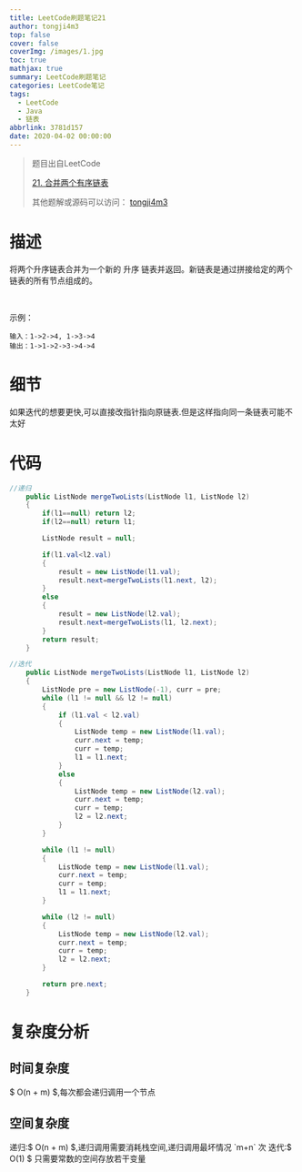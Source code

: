 ```yaml
---
title: LeetCode刷题笔记21
author: tongji4m3
top: false
cover: false
coverImg: /images/1.jpg
toc: true
mathjax: true
summary: LeetCode刷题笔记
categories: LeetCode笔记
tags:
  - LeetCode
  - Java
  - 链表
abbrlink: 3781d157
date: 2020-04-02 00:00:00
---
```


> 题目出自LeetCode
>
>  [21. 合并两个有序链表](https://leetcode-cn.com/problems/merge-two-sorted-lists/)
>
>  其他题解或源码可以访问： [tongji4m3](https://github.com/tongji4m3/LeetCode)



# 描述
将两个升序链表合并为一个新的 升序 链表并返回。新链表是通过拼接给定的两个链表的所有节点组成的。 

 

示例：
```
输入：1->2->4, 1->3->4
输出：1->1->2->3->4->4
```


# 细节
如果迭代的想要更快,可以直接改指针指向原链表.但是这样指向同一条链表可能不太好

# 代码
```java
//递归
    public ListNode mergeTwoLists(ListNode l1, ListNode l2)
    {
        if(l1==null) return l2;
        if(l2==null) return l1;

        ListNode result = null;

        if(l1.val<l2.val)
        {
            result = new ListNode(l1.val);
            result.next=mergeTwoLists(l1.next, l2);
        }
        else
        {
            result = new ListNode(l2.val);
            result.next=mergeTwoLists(l1, l2.next);
        }
        return result;
    }
```
```java
//迭代
    public ListNode mergeTwoLists(ListNode l1, ListNode l2)
    {
        ListNode pre = new ListNode(-1), curr = pre;
        while (l1 != null && l2 != null)
        {
            if (l1.val < l2.val)
            {
                ListNode temp = new ListNode(l1.val);
                curr.next = temp;
                curr = temp;
                l1 = l1.next;
            }
            else
            {
                ListNode temp = new ListNode(l2.val);
                curr.next = temp;
                curr = temp;
                l2 = l2.next;
            }
        }

        while (l1 != null)
        {
            ListNode temp = new ListNode(l1.val);
            curr.next = temp;
            curr = temp;
            l1 = l1.next;
        }

        while (l2 != null)
        {
            ListNode temp = new ListNode(l2.val);
            curr.next = temp;
            curr = temp;
            l2 = l2.next;
        }

        return pre.next;
    }
```


# 复杂度分析
## 时间复杂度
$ O(n + m) $,每次都会递归调用一个节点


## 空间复杂度
递归:$ O(n + m) $,递归调用需要消耗栈空间,递归调用最坏情况 `m+n` 次
		迭代:$ O(1) $ 只需要常数的空间存放若干变量